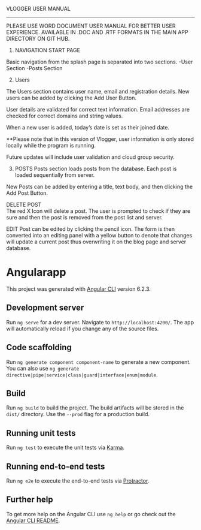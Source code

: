 VLOGGER
USER MANUAL
***************************************************


PLEASE USE WORD DOCUMENT USER MANUAL FOR BETTER USER EXPERIENCE.
AVAILABLE IN .DOC AND .RTF FORMATS IN THE MAIN APP DIRECTORY ON GIT HUB.

1.	NAVIGATION
START PAGE
 
Basic navigation from the splash page is separated into two sections.
-User Section
-Posts Section






2.	Users

 
The Users section contains user name, email and registration details.  New users can be added by clicking the Add User Button.

User details are validated for correct text information.  Email addresses are checked for correct domains and string values.

When a new user is added, today’s date is set as their joined date.

**Please note that in this version of Vlogger, user information is only stored locally while the program is running.

Future updates will include user validation and cloud group security.


3.	POSTS
Posts section loads posts from the database.  Each post is loaded sequentially from server.



New Posts can be added by entering a title, text body, and then clicking the 
Add Post Button.

DELETE POST  
The red X Icon will delete a post.  The user is prompted to check if they are sure and then the post is removed from the post list and server.





EDIT
Post can be edited by clicking the pencil icon.  The form is then converted into an editing panel with a yellow button to denote that changes will update a current post thus overwriting it on the blog page and server database.
 


# Angularapp

This project was generated with [Angular CLI](https://github.com/angular/angular-cli) version 6.2.3.

## Development server

Run `ng serve` for a dev server. Navigate to `http://localhost:4200/`. The app will automatically reload if you change any of the source files.

## Code scaffolding

Run `ng generate component component-name` to generate a new component. You can also use `ng generate directive|pipe|service|class|guard|interface|enum|module`.

## Build

Run `ng build` to build the project. The build artifacts will be stored in the `dist/` directory. Use the `--prod` flag for a production build.

## Running unit tests

Run `ng test` to execute the unit tests via [Karma](https://karma-runner.github.io).

## Running end-to-end tests

Run `ng e2e` to execute the end-to-end tests via [Protractor](http://www.protractortest.org/).

## Further help

To get more help on the Angular CLI use `ng help` or go check out the [Angular CLI README](https://github.com/angular/angular-cli/blob/master/README.md).
